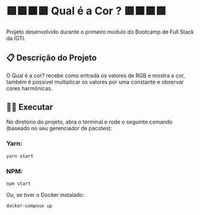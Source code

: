 #  🟦🟩🟧🟥 Qual é a Cor ? 🟥🟧🟩🟦

Projeto desenvolvido durante o primeiro modulo do Bootcamp de Full Stack da IGTI.

## 📋 Descrição do Projeto

O Qual é a cor? recebe como entrada os valores de RGB e mostra a cor, também é possível multiplicar os valores por uma constante e observar cores harmônicas. 


## 🏋️‍♂️ Executar

No diretório do projeto, abra o terminal e rode o seguinte comando (baseado no seu gerenciador de pacotes):

### Yarn: 

```
yarn start
```
### NPM:

```
npm start
```
Ou, se tiver o Docker instalado: 

```
docker-compose up
```
